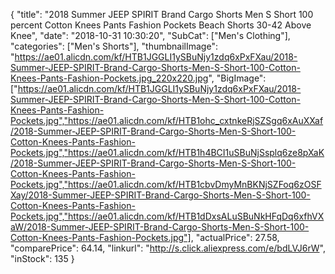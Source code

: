 {
	"title": "2018 Summer JEEP SPIRIT Brand Cargo Shorts Men S Short 100 percent Cotton Knees Pants Fashion Pockets Beach Shorts 30-42 Above Knee",
	"date": "2018-10-31 10:30:20",
	"SubCat": ["Men's Clothing"],
	"categories": ["Men's Shorts"],
	"thumbnailImage": "https://ae01.alicdn.com/kf/HTB1JGGLI1ySBuNjy1zdq6xPxFXau/2018-Summer-JEEP-SPIRIT-Brand-Cargo-Shorts-Men-S-Short-100-Cotton-Knees-Pants-Fashion-Pockets.jpg_220x220.jpg",
	"BigImage": ["https://ae01.alicdn.com/kf/HTB1JGGLI1ySBuNjy1zdq6xPxFXau/2018-Summer-JEEP-SPIRIT-Brand-Cargo-Shorts-Men-S-Short-100-Cotton-Knees-Pants-Fashion-Pockets.jpg","https://ae01.alicdn.com/kf/HTB1ohc_cxtnkeRjSZSgq6xAuXXaf/2018-Summer-JEEP-SPIRIT-Brand-Cargo-Shorts-Men-S-Short-100-Cotton-Knees-Pants-Fashion-Pockets.jpg","https://ae01.alicdn.com/kf/HTB1h4BCI1uSBuNjSsplq6ze8pXaK/2018-Summer-JEEP-SPIRIT-Brand-Cargo-Shorts-Men-S-Short-100-Cotton-Knees-Pants-Fashion-Pockets.jpg","https://ae01.alicdn.com/kf/HTB1cbvDmyMnBKNjSZFoq6zOSFXay/2018-Summer-JEEP-SPIRIT-Brand-Cargo-Shorts-Men-S-Short-100-Cotton-Knees-Pants-Fashion-Pockets.jpg","https://ae01.alicdn.com/kf/HTB1dDxsALuSBuNkHFqDq6xfhVXaW/2018-Summer-JEEP-SPIRIT-Brand-Cargo-Shorts-Men-S-Short-100-Cotton-Knees-Pants-Fashion-Pockets.jpg"],
	"actualPrice": 27.58,
	"comparePrice": 64.14,
	"linkurl": "http://s.click.aliexpress.com/e/bdLVJ6rW",
	"inStock": 135
}
